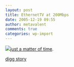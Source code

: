 ```yaml
---
layout: post
title: EthernetTV at 200Mbps
date: 2005-12-19 09:55
author: metavalent
comments: true
categories: wp-import
---
```

<!--Lead Photo --><a href="https://www.tgdaily.com/2005/12/19/coaxys_stmicro_team_up/"><img src="https://web.archive.org/web/*/https://awebcamdarkly.com/">just a matter of time</a>.

<a href="https://digg.com/technology/IPTV_at_200Mbps">digg story</a>
